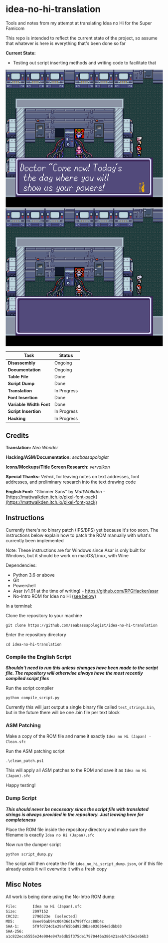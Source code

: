 # idea-no-hi-translation

Tools and notes from my attempt at translating Idea no Hi for the Super Famicom

This repo is intended to reflect the current state of the project, so assume that whatever is here is everything that's been done so far

**Current State:**

* Testing out script inserting methods and writing code to facilitate that

![First String](/images/first_string.png)
![English Character Set](/images/VWF_demo.gif)

| Task | Status |
|------|--------|
| **Disassembly** | Ongoing |
| **Documentation** | Ongoing |
| **Table File** | Done |
| **Script Dump** | Done |
| **Translation** | In Progress |
| **Font Insertion** | Done |
| **Variable Width Font** | Done |
| **Script Insertion** | In Progress |
| **Hacking** | In Progress |

## Credits

**Translation:** _Neo Wonder_

**Hacking/ASM/Documentation:** _seabassapologist_

**Icons/Mockups/Title Screen Research:** _vervalkon_

**Special Thanks:** _Vehek_, for leaving notes on text addresses, font addresses, and preliminary research into the text drawing code

**English Font:** "Glimmer Sans" by _MattWalkden_ - [https://mattwalkden.itch.io/pixel-font-pack](https://mattwalkden.itch.io/pixel-font-pack)

## Instructions

Currently there's no binary patch (IPS/BPS) yet because it's too soon. The instructions below explain how to patch the ROM manually with what's currently been implemented

Note: These instructions are for Windows since Asar is only built for Windows, but it should be work on macOS/Linux, with Wine

Dependencies:

* Python 3.6 or above
* Git
* Powershell
* Asar (v1.91 at the time of writing) - <https://github.com/RPGHacker/asar>
* No-Intro ROM for Idea no Hi [(see below)](#misc-notes)

In a terminal:

Clone the repository to your machine

```shell
git clone https://github.com/seabassapologist/idea-no-hi-translation
```

Enter the repository directory

```shell
cd idea-no-hi-translation
```

### Compile the English Script

_**Shouldn't need to run this unless changes have been made to the script file. The repository will otherwise always have the most recently compiled script files**_

Run the script compiler

```shell
python compile_script.py
```

Currently this will just output a single binary file called `test_strings.bin`, but in the future there will be one .bin file per text block

### ASM Patching

Make a copy of the ROM file and name it exactly `Idea no Hi (Japan) - Clean.sfc`

Run the ASM patching script

```shell
.\clean_patch.ps1
```

This will apply all ASM patches to the ROM and save it as `Idea no Hi (Japan).sfc`

Happy testing!

### Dump Script

_**This should never be necessary since the script file with translated strings is always provided in the repository. Just leaving here for completeness**_

Place the ROM file inside the repository directory and make sure the filename is exactly `Idea no Hi (Japan).sfc`

Now run the dumper script

```shell
python script_dump.py
```

The script will then create the file `idea_no_hi_script_dump.json`, or if this file already exists it will overwrite it with a fresh copy

## Misc Notes

All work is being done using the No-Intro ROM dump:

```text
File:       Idea no Hi (Japan).sfc
Size:       2097152
CRC32:      2796523e  [selected]
MD5:        8eee9bab94c00436d1e799ffcac88b4c
SHA-1:      5f9fd724d1e29af65bbd92d0bae030364e5dbb03
SHA-256:    a1c822eca5555e24e904e947a6db5f375de17970446a386421aeb7c55e2eb6b3 
```
